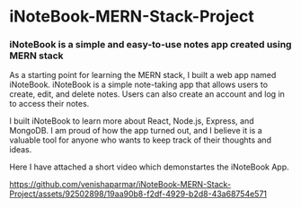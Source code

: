 # iNoteBook-MERN-Stack-Project
 ### iNoteBook is a simple and easy-to-use notes app created using MERN stack
As a starting point for learning the MERN stack, I built a web app named iNoteBook. iNoteBook is a simple note-taking app that allows users to create, edit, and delete notes. Users can also create an account and log in to access their notes.

I built iNoteBook to learn more about React, Node.js, Express, and MongoDB. I am proud of how the app turned out, and I believe it is a valuable tool for anyone who wants to keep track of their thoughts and ideas.

Here I have attached a short video which demonstartes the iNoteBook App.


https://github.com/venishaparmar/iNoteBook-MERN-Stack-Project/assets/92502898/19aa90b8-f2df-4929-b2d8-43a68754e571

